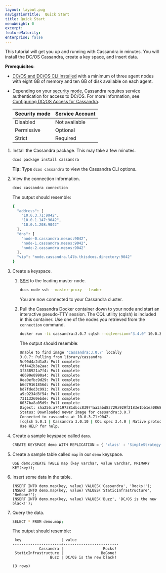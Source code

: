 ```yaml
---
layout: layout.pug
navigationTitle:  Quick Start
title: Quick Start
menuWeight: 0
excerpt:
featureMaturity:
enterprise: false
---
```


<!-- This source repo for this topic is https://github.com/dcos-cassandra-service -->


This tutorial will get you up and running with Cassandra in minutes. You will install the DC/OS Cassandra, create a key space, and insert data.

**Prerequisites:**

-  [DC/OS and DC/OS CLI installed](/1.9/installing/) with a minimum of three agent nodes with eight GB of memory and ten GB of disk available on each agent.
-  Depending on your [security mode](/1.9/security/ent/#security-modes/), Cassandra requires service authentication for access to DC/OS. For more information, see [Configuring DC/OS Access for Cassandra](https://docs.mesosphere.com/services/cassandra/cassandra-auth/).

   | Security mode | Service Account |
   |---------------|-----------------------|
   | Disabled      | Not available   |
   | Permissive    | Optional   |
   | Strict        | Required |

1.  Install the Cassandra package. This may take a few minutes.

    ```bash
    dcos package install cassandra
    ```
   
    **Tip:** Type `dcos cassandra` to view the Cassandra CLI options.

1.  View the connection information.
        
    ```bash
    dcos cassandra connection 
    ```
     
    The output should resemble:
     
    ```bash
    {
      "address": [
        "10.0.3.71:9042",
        "10.0.1.147:9042",
        "10.0.1.208:9042"
      ],
      "dns": [
        "node-0.cassandra.mesos:9042",
        "node-1.cassandra.mesos:9042",
        "node-2.cassandra.mesos:9042"
      ],
      "vip": "node.cassandra.l4lb.thisdcos.directory:9042"
    }
    ```

1.  Create a keyspace.

    1.  [SSH](/1.9/administering-clusters/sshcluster/) to the leading master node.

        ```bash
        dcos node ssh --master-proxy --leader
        ```

        You are now connected to your Cassandra cluster.

    1.  Pull the Cassandra Docker container down to your node and start an interactive pseudo-TTY session. The CQL utility (cqlsh) is included in this container. Use one of the nodes you retrieved from the `connection` command.

        ```bash
        docker run -ti cassandra:3.0.7 cqlsh --cqlversion="3.4.0" 10.0.3.71
        ```
        
        The output should resemble:
                
        ```bash
        Unable to find image 'cassandra:3.0.7' locally
        3.0.7: Pulling from library/cassandra
        5c90d4a2d1a8: Pull complete 
        fdf442b3a2aa: Pull complete 
        3f338921a7f4: Pull complete 
        46699e0990a4: Pull complete 
        0ea0efbc9d29: Pull complete 
        b6d79161856d: Pull complete 
        bd7fded3c991: Pull complete 
        a9c9234d3f54: Pull complete 
        73113260ebde: Pull complete 
        6037ba8a05d9: Pull complete 
        Digest: sha256:a74197281dbcc83974aa3abd82729a929f2183e1bb1ea0868b341ca8582fe63e
        Status: Downloaded newer image for cassandra:3.0.7
        Connected to cassandra at 10.0.3.71:9042.
        [cqlsh 5.0.1 | Cassandra 3.0.10 | CQL spec 3.4.0 | Native protocol v4]
        Use HELP for help.
        ```
        
1.  Create a sample keyspace called `demo`.

    ```bash
    CREATE KEYSPACE demo WITH REPLICATION = { 'class' : 'SimpleStrategy', 'replication_factor' : 3 };
    ```

1.  Create a sample table called `map` in our `demo` keyspace.
        
    ```
    USE demo;CREATE TABLE map (key varchar, value varchar, PRIMARY KEY(key));
    ```

1.  Insert some data in the table.

    ```
    INSERT INTO demo.map(key, value) VALUES('Cassandra', 'Rocks!');
    INSERT INTO demo.map(key, value) VALUES('StaticInfrastructure', 'BeGone!');
    INSERT INTO demo.map(key, value) VALUES('Buzz', 'DC/OS is the new black!');
    ```

1.  Query the data.

    ```bash
    SELECT * FROM demo.map;
    ```
    
    The output should resemble:
    
    ```   
     key                  | value
    ----------------------+-------------------------
                Cassandra |                  Rocks!
     StaticInfrastructure |                 BeGone!
                     Buzz | DC/OS is the new black!
    
    (3 rows)
    ```

 [2]: https://docs.mesosphere.com/1.8/administration/access-node/sshcluster/
